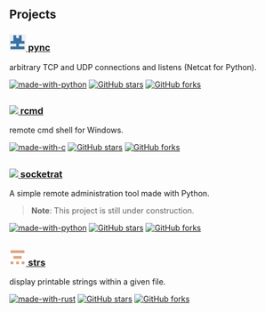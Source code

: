 <h2>Projects</h2>

<h3>
  <a href="https://github.com/brenw0rth/pync">
    <img src="https://raw.githubusercontent.com/brenw0rth/pync/main/identicon.png" width=30>
    pync
  </a>
</h3>

<p>
  arbitrary TCP and UDP connections and listens (Netcat for Python).
</p>

[![made-with-python](https://img.shields.io/badge/Made%20with-Python-1f425f.svg)](https://www.python.org/)
[![GitHub stars](https://badgen.net/github/stars/brenw0rth/pync)](https://gitHub.com/brenw0rth/pync/stargazers/)
[![GitHub forks](https://badgen.net/github/forks/brenw0rth/pync)](https://gitHub.com/brenw0rth/pync/network/members)

<h2></h2>

<h3>
  <a href="https://github.com/brenw0rth/rcmd">
    <img src="https://raw.githubusercontent.com/brenw0rth/rcmd/main/identicon.png" width=30>
    rcmd
  </a>
</h3>

<p>
  remote cmd shell for Windows.
</p>


[![made-with-c](https://img.shields.io/badge/Made%20with-C-1f425f.svg)](https://www.cprogramming.com/)
[![GitHub stars](https://badgen.net/github/stars/brenw0rth/rcmd)](https://gitHub.com/brenw0rth/rcmd/stargazers/)
[![GitHub forks](https://badgen.net/github/forks/brenw0rth/rcmd)](https://gitHub.com/brenw0rth/rcmd/network/members)

<h2></h2>

<h3>
  <a href="https://github.com/brenw0rth/socketrat">
    <img src="https://raw.githubusercontent.com/brenw0rth/socketrat/main/identicon.png" width=30>
    socketrat
  </a>
</h3>

<p>
  A simple remote administration tool made with Python.
</p>

> **Note**:
> This project is still under construction.

[![made-with-python](https://img.shields.io/badge/Made%20with-Python-1f425f.svg)](https://www.python.org/)
[![GitHub stars](https://badgen.net/github/stars/brenw0rth/socketrat)](https://gitHub.com/brenw0rth/socketrat/stargazers/)
[![GitHub forks](https://badgen.net/github/forks/brenw0rth/socketrat)](https://gitHub.com/brenw0rth/socketrat/network/members)

<h2></h2>

<h3>
  <a href="https://github.com/brenw0rth/strs">
    <img src="https://raw.githubusercontent.com/brenw0rth/strs/main/identicon.png" width=30>
    strs
  </a>
</h3>

<p>
  display printable strings within a given file.
</p>


[![made-with-rust](https://img.shields.io/badge/Made%20with-Rust-1f425f.svg)](https://www.rust-lang.org/)
[![GitHub stars](https://badgen.net/github/stars/brenw0rth/strs)](https://gitHub.com/brenw0rth/strs/stargazers/)
[![GitHub forks](https://badgen.net/github/forks/brenw0rth/strs)](https://gitHub.com/brenw0rth/strs/network/members)
